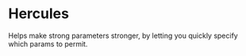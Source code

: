 # Hercules
Helps make strong parameters stronger, by letting you quickly specify which params to permit.
